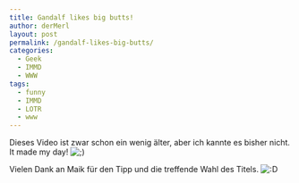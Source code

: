 ```yaml
---
title: Gandalf likes big butts!
author: derMerl
layout: post
permalink: /gandalf-likes-big-butts/
categories:
  - Geek
  - IMMD
  - WWW
tags:
  - funny
  - IMMD
  - LOTR
  - www
---
```

Dieses Video ist zwar schon ein wenig älter, aber ich kannte es bisher nicht.  
It made my day! <img src="http://www.sysdump.de/wp-includes/images/smilies/icon_wink.gif" alt=";)" class="wp-smiley" />



Vielen Dank an Maik für den Tipp und die treffende Wahl des Titels. <img src="http://www.sysdump.de/wp-includes/images/smilies/icon_biggrin.gif" alt=":D" class="wp-smiley" />
